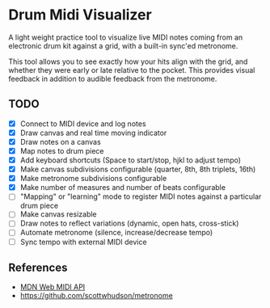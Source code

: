 # Drum Midi Visualizer

A light weight practice tool to visualize live MIDI notes coming from an
electronic drum kit against a grid, with a built-in sync'ed metronome.

This tool allows you to see exactly how your hits align with the grid, and
whether they were early or late relative to the pocket. This provides visual
feedback in addition to audible feedback from the metronome.

## TODO

- [x] Connect to MIDI device and log notes
- [x] Draw canvas and real time moving indicator
- [x] Draw notes on a canvas
- [x] Map notes to drum piece
- [x] Add keyboard shortcuts (Space to start/stop, hjkl to adjust tempo)
- [x] Make canvas subdivisions configurable (quarter, 8th, 8th triplets, 16th)
- [x] Make metronome subdivisions configurable
- [x] Make number of measures and number of beats configurable
- [ ] "Mapping" or "learning" mode to register MIDI notes against a particular drum piece
- [ ] Make canvas resizable
- [ ] Draw notes to reflect variations (dynamic, open hats, cross-stick)
- [ ] Automate metronome (silence, increase/decrease tempo)
- [ ] Sync tempo with external MIDI device

## References

- [MDN Web MIDI API](https://developer.mozilla.org/en-US/docs/Web/API/Web_MIDI_API)
- https://github.com/scottwhudson/metronome
